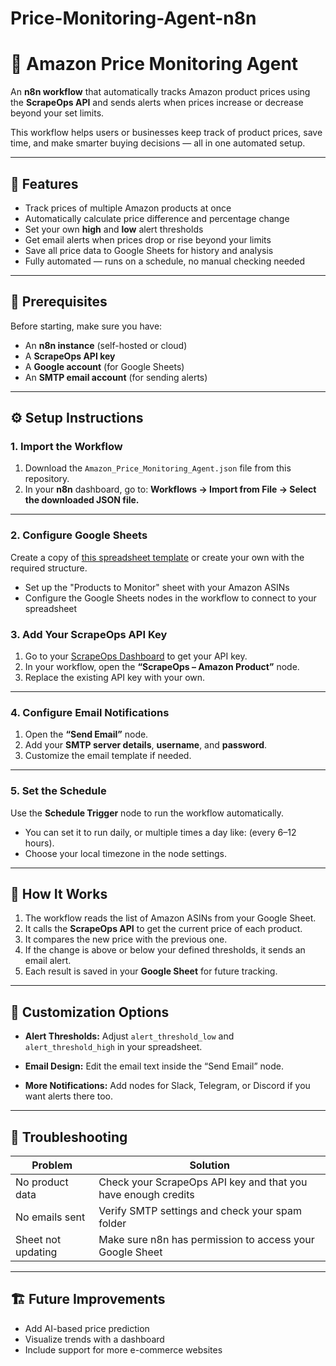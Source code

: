 # Price-Monitoring-Agent-n8n

# 🛒 Amazon Price Monitoring Agent

An **n8n workflow** that automatically tracks Amazon product prices using the **ScrapeOps API** and sends alerts when prices increase or decrease beyond your set limits.

This workflow helps users or businesses keep track of product prices, save time, and make smarter buying decisions — all in one automated setup.

---

## 🚀 Features

* Track prices of multiple Amazon products at once
* Automatically calculate price difference and percentage change
* Set your own **high** and **low** alert thresholds
* Get email alerts when prices drop or rise beyond your limits
* Save all price data to Google Sheets for history and analysis
* Fully automated — runs on a schedule, no manual checking needed

---

## 🧰 Prerequisites

Before starting, make sure you have:

* An **n8n instance** (self-hosted or cloud)
* A **ScrapeOps API key**
* A **Google account** (for Google Sheets)
* An **SMTP email account** (for sending alerts)

---

## ⚙️ Setup Instructions

### 1. Import the Workflow

1. Download the `Amazon_Price_Monitoring_Agent.json` file from this repository.
2. In your **n8n** dashboard, go to:
   **Workflows → Import from File → Select the downloaded JSON file.**

---

### 2. Configure Google Sheets

Create a copy of [this spreadsheet template](https://docs.google.com/spreadsheets/d/1-5_LBZk8hRxe8rEG0A4ujqsE0X8pFX5Ibop-Dlq8FXc/edit?usp=sharing) or create your own with the required structure.
* Set up the "Products to Monitor" sheet with your Amazon ASINs
* Configure the Google Sheets nodes in the workflow to connect to your spreadsheet

### 3. Add Your ScrapeOps API Key

1. Go to your [ScrapeOps Dashboard](https://scrapeops.io/) to get your API key.
2. In your workflow, open the **“ScrapeOps – Amazon Product”** node.
3. Replace the existing API key with your own.

---

### 4. Configure Email Notifications

1. Open the **“Send Email”** node.
2. Add your **SMTP server details**, **username**, and **password**.
3. Customize the email template if needed.

---

### 5. Set the Schedule

Use the **Schedule Trigger** node to run the workflow automatically.
* You can set it to run daily, or multiple times a day like: (every 6–12 hours).
* Choose your local timezone in the node settings.

---

## 🔄 How It Works

1. The workflow reads the list of Amazon ASINs from your Google Sheet.
2. It calls the **ScrapeOps API** to get the current price of each product.
3. It compares the new price with the previous one.
4. If the change is above or below your defined thresholds, it sends an email alert.
5. Each result is saved in your **Google Sheet** for future tracking.

---

## 🧩 Customization Options

* **Alert Thresholds:**
  Adjust `alert_threshold_low` and `alert_threshold_high` in your spreadsheet.

* **Email Design:**
  Edit the email text inside the “Send Email” node.

* **More Notifications:**
  Add nodes for Slack, Telegram, or Discord if you want alerts there too.

---

## 🧠 Troubleshooting

| Problem            | Solution                                                      |
| ------------------ | ------------------------------------------------------------- |
| No product data    | Check your ScrapeOps API key and that you have enough credits |
| No emails sent     | Verify SMTP settings and check your spam folder               |
| Sheet not updating | Make sure n8n has permission to access your Google Sheet      |

---

## 🏗️ Future Improvements

* Add AI-based price prediction
* Visualize trends with a dashboard
* Include support for more e-commerce websites
